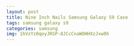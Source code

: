 ```yaml
---
layout: post
title: Nine Inch Nails Samsung Galaxy S9 Case
tags: samsung galaxy s9
categories: samsung
img: 1hVzYz0qoyJRSP-8JCcCnaWOHHXzJxw0h
---
```

